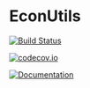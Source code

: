 # EconUtils

[![Build Status](https://travis-ci.org/Nosferican/EconUtils.jl.svg?branch=master)](https://travis-ci.org/Nosferican/EconUtils.jl)

[![codecov.io](http://codecov.io/github/Nosferican/EconUtils.jl/coverage.svg?branch=master)](http://codecov.io/github/Nosferican/EconUtils.jl?branch=master)

[![Documentation](https://img.shields.io/badge/docs-latest-blue.svg)](https://JuliaEconometrics.github.io/EconUtils.jl/latest)
